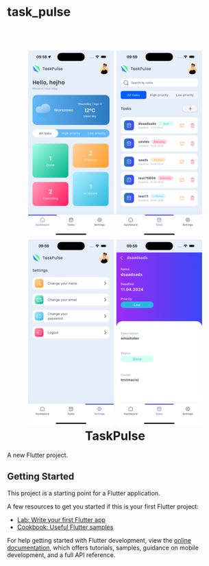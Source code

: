 # task_pulse
<h1 align="center">
  <br>
  <a href=""><img src="assets/images/presentation/screen1.png" alt="Markdownify" width="200"></a>
  <img src="assets/images/presentation/screen2.png" alt="Markdownify" width="200">
  <img src="assets/images/presentation/screen3.png" alt="Markdownify" width="200">
  <img src="assets/images/presentation/screen4.png" alt="Markdownify" width="200">
  <br>
  TaskPulse
  <br>
</h1>

A new Flutter project.

## Getting Started

This project is a starting point for a Flutter application.

A few resources to get you started if this is your first Flutter project:

- [Lab: Write your first Flutter app](https://docs.flutter.dev/get-started/codelab)
- [Cookbook: Useful Flutter samples](https://docs.flutter.dev/cookbook)

For help getting started with Flutter development, view the
[online documentation](https://docs.flutter.dev/), which offers tutorials,
samples, guidance on mobile development, and a full API reference.

